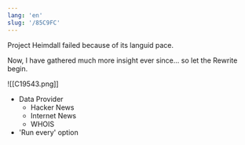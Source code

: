 ```yaml
---
lang: 'en'
slug: '/85C9FC'
---
```


Project Heimdall failed because of its languid pace.

Now, I have gathered much more insight ever since... so let the Rewrite begin.

![[C19543.png]]

- Data Provider
  - Hacker News
  - Internet News
  - WHOIS
- 'Run every' option
